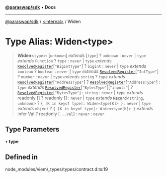 [**@paraswap/sdk**](../../README.md) • **Docs**

***

[@paraswap/sdk](../../globals.md) / [\<internal\>](../README.md) / Widen

# Type Alias: Widen\<type\>

> **Widen**\<`type`\>: [`unknown`] *extends* [`type`] ? `unknown` : `never` \| `type` *extends* `Function` ? `type` : `never` \| `type` *extends* [`ResolvedRegister`](ResolvedRegister.md)\[`"BigIntType"`\] ? `bigint` : `never` \| `type` *extends* `boolean` ? `boolean` : `never` \| `type` *extends* [`ResolvedRegister`](ResolvedRegister.md)\[`"IntType"`\] ? `number` : `never` \| `type` *extends* `string` ? `type` *extends* [`ResolvedRegister`](ResolvedRegister.md)\[`"AddressType"`\] ? [`ResolvedRegister`](ResolvedRegister.md)\[`"AddressType"`\] : `type` *extends* [`ResolvedRegister`](ResolvedRegister.md)\[`"BytesType"`\]\[`"inputs"`\] ? [`ResolvedRegister`](ResolvedRegister.md)\[`"BytesType"`\] : `string` : `never` \| `type` *extends* readonly [] ? readonly [] : `never` \| `type` *extends* [`Record`](Record.md)\<`string`, `unknown`\> ? `{ [K in keyof type]: Widen<type[K]> }` : `never` \| `type` *extends* `object` ? `{ [K in keyof type]: Widen<type[K]> }` *extends* infer Val ? readonly [`...Val`] : `never` : `never`

## Type Parameters

• **type**

## Defined in

node\_modules/viem/\_types/types/contract.d.ts:19
